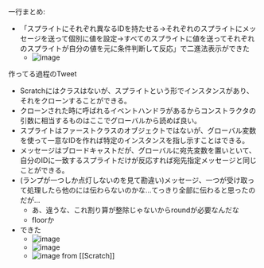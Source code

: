
一行まとめ:
- 「スプライトにそれぞれ異なるIDを持たせる→それぞれのスプライトにメッセージを送って個別に値を設定→すべてのスプライトに値を送ってそれぞれのスプライトが自分の値を元に条件判断して反応」で二進法表示ができた
    - ![image](https://gyazo.com/a914f4edcdbf6b6f59488eb562ede450/thumb/1000)

作ってる過程のTweet
- Scratchにはクラスはないが、スプライトという形でインスタンスがあり、それをクローンすることができる。
- クローンされた時に呼ばれるイベントハンドラがあるからコンストラクタの引数に相当するものはここでグローバルから読めば良い。
- スプライトはファーストクラスのオブジェクトではないが、グローバル変数を使って一意なIDを作れば特定のインスタンスを指し示すことはできる。
- メッセージはブロードキャストだが、グローバルに宛先変数を置いといて、自分のIDに一致するスプライトだけが反応すれば宛先指定メッセージと同じことができる。
- (ランプが一つしか点灯しないのを見て勘違い)メッセージ、一つが受け取って処理したら他のには伝わらないのかな…てっきり全部に伝わると思ったのだが…
    - あ、違うな、これ割り算が整除じゃないからroundが必要なんだな
    - floorか
- できた
    - ![image](https://gyazo.com/8d2dac85692149dbf2ba5a8ba1b6c918/thumb/1000)
    - ![image](https://gyazo.com/c735a5e3c31b692e97de6a5eb1d264ae/thumb/1000)
    - ![image](https://gyazo.com/a914f4edcdbf6b6f59488eb562ede450/thumb/1000)
from [[Scratch]]
